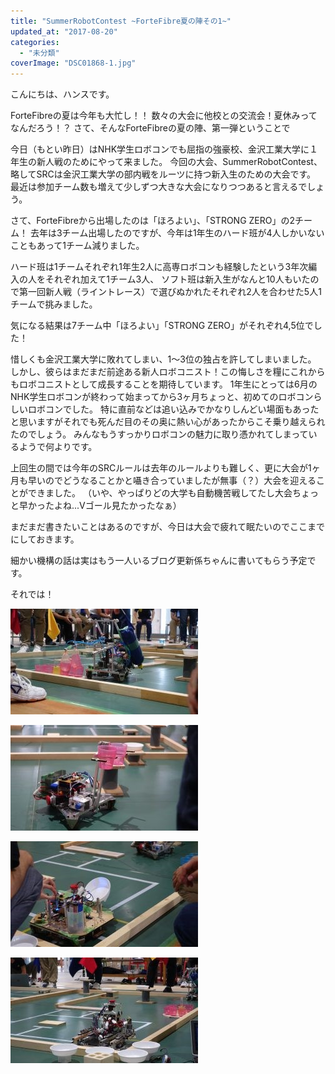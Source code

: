 ```yaml
---
title: "SummerRobotContest ~ForteFibre夏の陣その1~"
updated_at: "2017-08-20"
categories: 
  - "未分類"
coverImage: "DSC01868-1.jpg"
---
```


こんにちは、ハンスです。

ForteFibreの夏は今年も大忙し！！ 数々の大会に他校との交流会！夏休みってなんだろう！？ さて、そんなForteFibreの夏の陣、第一弾ということで

今日（もとい昨日）はNHK学生ロボコンでも屈指の強豪校、金沢工業大学に１年生の新人戦のためにやって来ました。 今回の大会、SummerRobotContest、略してSRCは金沢工業大学の部内戦をルーツに持つ新入生のための大会です。 最近は参加チーム数も増えて少しずつ大きな大会になりつつあると言えるでしょう。

さて、ForteFibreから出場したのは「ほろよい」、「STRONG ZERO」の2チーム！ 去年は3チーム出場したのですが、今年は1年生のハード班が4人しかいないこともあって1チーム減りました。

ハード班は1チームそれぞれ1年生2人に高専ロボコンも経験したという3年次編入の人をそれぞれ加えて1チーム3人、 ソフト班は新入生がなんと10人もいたので第一回新人戦（ライントレース）で選びぬかれたそれぞれ2人を合わせた5人1チームで挑みました。

気になる結果は7チーム中「ほろよい」「STRONG ZERO」がそれぞれ4,5位でした！

惜しくも金沢工業大学に敗れてしまい、1〜3位の独占を許してしまいました。 しかし、彼らはまだまだ前途ある新人ロボコニスト！この悔しさを糧にこれからもロボコニストとして成長することを期待しています。 1年生にとっては6月のNHK学生ロボコンが終わって始まってから3ヶ月ちょっと、初めてのロボコンらしいロボコンでした。 特に直前などは追い込みでかなりしんどい場面もあったと思いますがそれでも死んだ目のその奥に熱い心があったからこそ乗り越えられたのでしょう。 みんなもうすっかりロボコンの魅力に取り憑かれてしまっているようで何よりです。

上回生の間では今年のSRCルールは去年のルールよりも難しく、更に大会が1ヶ月も早いのでどうなることかと囁き合っていましたが無事（？）大会を迎えることができました。 （いや、やっぱりどの大学も自動機苦戦してたし大会ちょっと早かったよね...Vゴール見たかったなぁ）

まだまだ書きたいことはあるのですが、今日は大会で疲れて眠たいのでここまでにしておきます。

細かい機構の話は実はもう一人いるブログ更新係ちゃんに書いてもらう予定です。

それでは！

[![](images/DSC01868-300x169.jpg)](http://www.fortefibre.net/blog/wp-content/uploads/2017/08/DSC01868.jpg)

[![](images/DSC01796-300x169.jpg)](http://www.fortefibre.net/blog/wp-content/uploads/2017/08/DSC01796.jpg)

[![](images/DSC01846-300x169.jpg)](http://www.fortefibre.net/blog/wp-content/uploads/2017/08/DSC01846.jpg)

[![](images/DSC01855-300x169.jpg)](http://www.fortefibre.net/blog/wp-content/uploads/2017/08/DSC01855.jpg)
